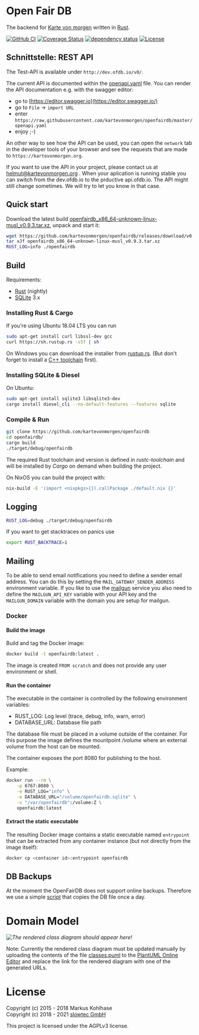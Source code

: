 # Open Fair DB

The backend for [Karte von morgen](https://github.com/kartevonmorgen/kartevonmorgen/)
written in [Rust](http://rustlang.org/).

[![GitHub CI](https://github.com/kartevonmorgen/openfairdb/workflows/Continuous%20integration/badge.svg?branch=master)](https://github.com/kartevonmorgen/openfairdb/actions?query=workflow%3A%22Continuous+integration%22)
[![Coverage Status](https://coveralls.io/repos/github/kartevonmorgen/openfairdb/badge.svg?branch=master)](https://coveralls.io/github/kartevonmorgen/openfairdb?branch=master)
[![dependency status](https://deps.rs/repo/github/kartevonmorgen/openfairdb/status.svg)](https://deps.rs/repo/github/kartevonmorgen/openfairdb)
[![License](https://img.shields.io/badge/license-AGPLv3-blue.svg?style=flat)](https://github.com/kartevonmorgen/openfairdb/blob/master/LICENSE)

## Schnittstelle: REST API

The Test-API is available under `http://dev.ofdb.io/v0/`.

The current API is documented within the [openapi.yaml](https://github.com/kartevonmorgen/openfairdb/blob/master/openapi.yaml) file.
You can render the API documentation e.g. with the swagger editor:

- go to [https://editor.swagger.io](https://editor.swagger.io/)
- go to `File` -> `import URL`
- enter `https://raw.githubusercontent.com/kartevonmorgen/openfairdb/master/openapi.yaml`
- enjoy ;-)

An other way to see how the API can be used, you can open the `network` tab in the developer
tools of your browser and see the requests that are made to `https://kartevonmorgen.org`.

If you want to use the API in your project, please contact us at helmut@kartevonmorgen.org .
When your aplication is running stable you can switch from the dev.ofdb.io to the prductive api.ofdb.io.
The API might still change sometimes. We will try to let you know in that case.

## Quick start

Download the latest build
[openfairdb_x86_64-unknown-linux-musl_v0.9.3.tar.xz](https://github.com/kartevonmorgen/openfairdb/releases/download/v0.9.3/openfairdb_x86_64-unknown-linux-musl_v0.9.3.tar.xz),
unpack and start it:

```sh
wget https://github.com/kartevonmorgen/openfairdb/releases/download/v0.9.3/openfairdb_x86_64-unknown-linux-musl_v0.9.3.tar.xz
tar xJf openfairdb_x86_64-unknown-linux-musl_v0.9.3.tar.xz
RUST_LOG=info ./openfairdb
```

## Build

Requirements:

- [Rust](https://www.rust-lang.org/) (nightly)
- [SQLite](https://sqlite.org/) 3.x

### Installing Rust & Cargo

If you're using Ubuntu 18.04 LTS you can run

```sh
sudo apt-get install curl libssl-dev gcc
curl https://sh.rustup.rs -sSf | sh
```

On Windows you can download the installer from [rustup.rs](https://rustup.rs).
(But don't forget to install a
[C++ toolchain](http://landinghub.visualstudio.com/visual-cpp-build-tools) first).

### Installing SQLite & Diesel

On Ubuntu:

```sh
sudo apt-get install sqlite3 libsqlite3-dev
cargo install diesel_cli --no-default-features --features sqlite
```

### Compile & Run

```sh
git clone https://github.com/kartevonmorgen/openfairdb
cd openfairdb/
cargo build
./target/debug/openfairdb
```

The required Rust toolchain and version is defined in *rustc-toolchain* and
will be installed by *Cargo* on demand when building the project.

On NixOS you can build the project with:

```sh
nix-build -E '(import <nixpkgs>{}).callPackage ./default.nix {}'
```

## Logging

```sh
RUST_LOG=debug ./target/debug/openfairdb
```

If you want to get stacktraces on panics use

```sh
export RUST_BACKTRACE=1
```

## Mailing

To be able to send email notifications you need to define
a sender email address. You can do this by setting the
`MAIL_GATEWAY_SENDER_ADDRESS` environment variable.
If you like to use the [mailgun](https://mailgun.com)
service you also need to define the
`MAILGUN_API_KEY` variable with your API key
and the `MAILGUN_DOMAIN` variable with the domain
you are setup for mailgun.

### Docker

#### Build the image

Build and tag the Docker image:

```sh
docker build -t openfairdb:latest .
```

The image is created `FROM scratch` and does not provide any user environment or shell.

#### Run the container

The executable in the container is controlled by the following environment variables:

- RUST_LOG: Log level (trace, debug, info, warn, error)
- DATABASE_URL: Database file path

The database file must be placed in a volume outside of the container. For
this purpose the image defines the mountpoint */volume* where an external volume
from the host can be mounted.

The container exposes the port 8080 for publishing to the host.

Example:

```sh
docker run --rm \
    -p 6767:8080 \
    -e RUST_LOG="info" \
    -e DATABASE_URL="/volume/openfairdb.sqlite" \
    -v "/var/openfairdb":/volume:Z \
    openfairdb:latest
```

#### Extract the static executable

The resulting Docker image contains a static executable named `entrypoint` that can be extracted
from any container instance (but not directly from the image itself):

```sh
docker cp <container id>:entrypoint openfairdb
```

## DB Backups

At the moment the OpenFairDB does not support online backups.
Therefore we use a simple
[script](https://github.com/kartevonmorgen/openfairdb/blob/master/scripts/backup-sqlite.sh)
that copies the DB file once a day.

# Domain Model

*![The rendered class diagram should appear here!](http://www.plantuml.com/plantuml/svg/RLJ1Yjim4BtxAqIEWLtQQp1XswM7maAXsvx3n1uKiVQCaSRj9gN_NbLZErQK76BhlQStencDduA0bx7lgghf80JpgMqznkUVoiHVu-IyCw_Y7La5U2JnEHR48qe6NTomhF_Erf-F_5vL___Dzk5XRpQ1HpaTVcCGyt5ZdfbzwmW4rnfY7pK8XMPb-ZeUG-FT88x9r3MInBJt-wegoCrsOv9jzFePq9kT2SeVCHXXKvTxjlC6pL_3FeEWPN_EmaqKztt4CcR6eiqI_pk88nipQ9GCPcL10erCJS0UN9ULzyGz3c0n0mKx74vCM5R-MhR9iWFPcHSG9sEBYf2D29DLQDdwXIGxvMpW6gIG9-1wi7WOVNS7xHozPLGCeDRQalHOYXfheg_kWi7KfV87s2WIi0kxj6aktYtymj7JCIq7-tNRf8H4RN556eyWceXAxYUYR9b83XU9NDVpswJzyFWOvTD0tf831vUMTwVYcxT0xg8RYkR1u0x2RqZhRcHRYXFstA87mTKbrVjRkZTCWk_vzy0dxSvyZPH5dx30es-mk13tPqHZrqjixZ157ljby5AcnJXg3wzmELCQEydc7YN_gdf2QiU--mS0)*

Note: Currently the rendered class diagram must be updated manually by uploading the contents of the file [classes.puml](classes.puml) to the [PlantUML Online Editor](http://www.plantuml.com/plantuml/uml/) and replace the link for the rendered diagram with one of the generated URLs.

# License

Copyright (c) 2015 - 2018 Markus Kohlhase\
Copyright (c) 2018 - 2021 [slowtec GmbH](https://slowtec.de)

This project is licensed under the AGPLv3 license.
